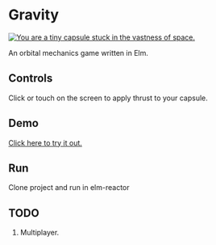 Gravity
=======

[![You are a tiny capsule stuck in the vastness of space.](images/Gravity-animated.gif)](http://www.stephenbalaban.com/wp-content/uploads/2014/11/Gravity.html)

An orbital mechanics game written in Elm.

## Controls

Click or touch on the screen to apply thrust to your capsule.

## Demo

[Click here to try it out.](http://www.stephenbalaban.com/wp-content/uploads/2014/11/Gravity.html)

## Run

Clone project and run in elm-reactor

## TODO

1. Multiplayer.
